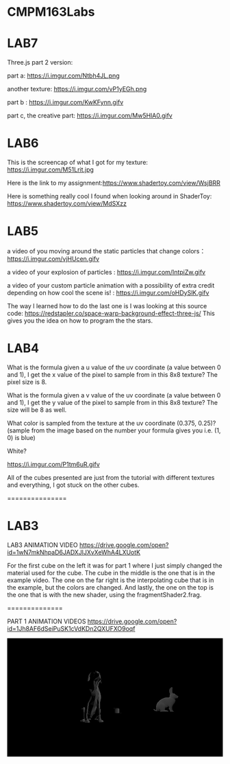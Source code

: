 # CMPM163Labs


LAB7
==============

Three.js part 2 version:

part a: https://i.imgur.com/Ntbh4JL.png

another texture: https://i.imgur.com/vP1yEGh.png

part b : https://i.imgur.com/KwKFynn.gifv

part c, the creative part: https://i.imgur.com/Mw5HlA0.gifv

LAB6
==============

This is the screencap of what I got for my texture: https://i.imgur.com/M51Lrit.jpg

Here is the link to my assignment:https://www.shadertoy.com/view/WsjBRR


Here is something really cool I found when looking around in ShaderToy: https://www.shadertoy.com/view/MdSXzz


LAB5
==============

a video of you moving around the static particles that change colors： https://i.imgur.com/vjHUcen.gifv


a video of your explosion of particles : https://i.imgur.com/IntpiZw.gifv

a video of your custom particle animation with a possibility of extra credit depending on how cool the scene is! : https://i.imgur.com/oHDySlK.gifv


The way I learned how to do the last one is I was looking at this source code: https://redstapler.co/space-warp-background-effect-three-js/  This gives you the idea on how to program the the stars.


LAB4
==============


What is the formula given a u value of the uv coordinate (a value between 0 and 1), I get the x value of the pixel to sample from in this 8x8 texture? 
The pixel size is 8.


What is the formula given a v value of the uv coordinate (a value between 0 and 1), I get the y value of the pixel to sample from in this 8x8 texture?
The size will be 8 as well.


What color is sampled from the texture at the uv coordinate (0.375, 0.25)? (sample from the image based on the number your formula gives you i.e. (1, 0) is blue)

White?



https://i.imgur.com/P1tm6uR.gifv


All of the cubes presented are just from the tutorial with different textures and everything, I got stuck on the other cubes.

===============

LAB3
==============
LAB3 ANIMATION VIDEO https://drive.google.com/open?id=1wN7mkNhpaD6JADXJlJXvXeWhA4LXUotK

For the first cube on the left it was for part 1 where I just simply changed the material used for the cube. The cube in the middle is the one that is in the example video. The one on the far right is the interpolating cube that is in the example, but the colors are changed. And lastly, the one on the top is the one that is with the new shader, using the fragmentShader2.frag.

==============


PART 1 ANIMATION VIDEOS https://drive.google.com/open?id=1Jh8AF6dSeiPuSK1cVdKDn2QXUFXO9oqf

![](images/screencap.png)






